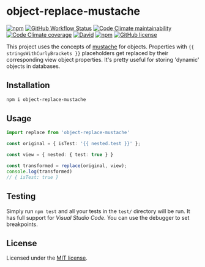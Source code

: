 # object-replace-mustache

[![npm](https://img.shields.io/npm/v/object-replace-mustache)](https://www.npmjs.com/package/object-replace-mustache)
[![GitHub Workflow Status](https://img.shields.io/github/workflow/status/fratzinger/object-replace-mustache/Node.js%20CI)](https://github.com/fratzinger/object-replace-mustache/actions/workflows/node.js.yml?query=branch%3Amain++)
[![Code Climate maintainability](https://img.shields.io/codeclimate/maintainability/fratzinger/object-replace-mustache)](https://codeclimate.com/github/fratzinger/object-replace-mustache)
[![Code Climate coverage](https://img.shields.io/codeclimate/coverage/fratzinger/object-replace-mustache)](https://codeclimate.com/github/fratzinger/object-replace-mustache)
[![David](https://img.shields.io/david/fratzinger/object-replace-mustache)](https://david-dm.org/fratzinger/object-replace-mustache)
[![npm](https://img.shields.io/npm/dm/object-replace-mustache)](https://www.npmjs.com/package/object-replace-mustache)
[![GitHub license](https://img.shields.io/github/license/fratzinger/object-replace-mustache)](https://github.com/fratzinger/object-replace-mustache/blob/main/LICENSE)

This project uses the concepts of [mustache](https://github.com/janl/mustache.js/) for objects. Properties with `{{ stringsWithCurlyBrackets }}` placeholders get replaced by their corresponding view object properties. It's pretty useful for storing 'dynamic' objects in databases.

## Installation

```bash
npm i object-replace-mustache
```

## Usage

```ts
import replace from 'object-replace-mustache'

const original = { isTest: '{{ nested.test }}' };

const view = { nested: { test: true } }

const transformed = replace(original, view);
console.log(transformed)
// { isTest: true }
```

## Testing

Simply run `npm test` and all your tests in the `test/` directory will be run. It has full support for *Visual Studio Code*. You can use the debugger to set breakpoints.

## License

Licensed under the [MIT license](LICENSE).